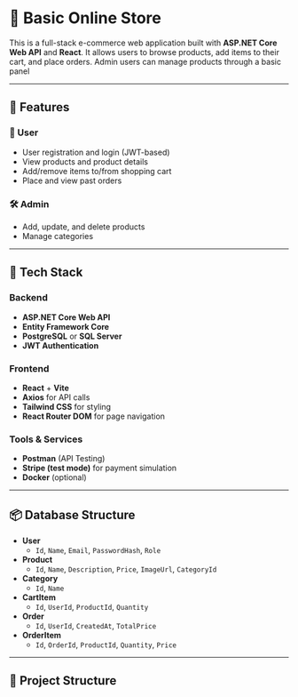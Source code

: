 # 🛒 Basic Online Store

This is a full-stack e-commerce web application built with **ASP.NET Core Web API** and **React**. It allows users to browse products, add items to their cart, and place orders. Admin users can manage products through a basic panel

---

## 🚀 Features

### 👥 User
- User registration and login (JWT-based)
- View products and product details
- Add/remove items to/from shopping cart
- Place and view past orders

### 🛠 Admin
- Add, update, and delete products
- Manage categories

---

## 🧱 Tech Stack

### Backend
- **ASP.NET Core Web API**
- **Entity Framework Core**
- **PostgreSQL** or **SQL Server**
- **JWT Authentication**

### Frontend
- **React** + **Vite**
- **Axios** for API calls
- **Tailwind CSS** for styling
- **React Router DOM** for page navigation

### Tools & Services
- **Postman** (API Testing)
- **Stripe (test mode)** for payment simulation
- **Docker** (optional)

---

## 📦 Database Structure

- **User**
  - `Id`, `Name`, `Email`, `PasswordHash`, `Role`
- **Product**
  - `Id`, `Name`, `Description`, `Price`, `ImageUrl`, `CategoryId`
- **Category**
  - `Id`, `Name`
- **CartItem**
  - `Id`, `UserId`, `ProductId`, `Quantity`
- **Order**
  - `Id`, `UserId`, `CreatedAt`, `TotalPrice`
- **OrderItem**
  - `Id`, `OrderId`, `ProductId`, `Quantity`, `Price`

---

## 📂 Project Structure

